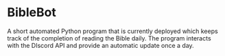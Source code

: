 # BibleBot

A short automated Python program that is currently deployed which keeps track of the completion of reading the Bible daily. The program interacts with the DIscord API and provide an automatic update once a day. 
